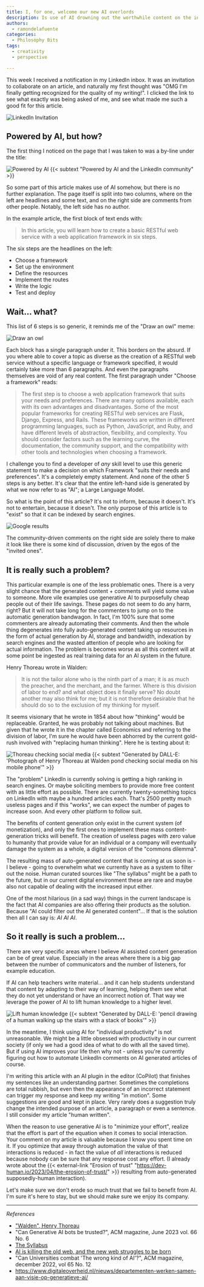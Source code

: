 ```yaml
---
title: I, for one, welcome our new AI overlords
description: Is use of AI drowning out the worthwhile content on the internet?
authors:
  - ramondelafuente
categories:
  - Philosophy Bits
tags:
  - creativity
  - perspective

---
```


This week I received a notification in my LinkedIn inbox. It was an invitation to collaborate on an article,
and naturally my first thought was "OMG I'm finally  getting recognized for the quality of my writing!". I clicked 
the link to see what exactly was being asked of me, and see what made me such a good fit for this article.

![LinkedIn Invitation](linkedin-invitation.png "Linkedin Invitation")

## Powered by AI, but how? 

The first thing I noticed on the page that I was taken to was a by-line under the title: 

![Powered by AI](powered-by-ai.png "Powered by AI")
{{< subtext "Powered by AI and the LinkedIn community" >}}

So some part of this article makes use of AI somehow, but there is no further explanation.
The page itself is split into two columns, where on the left are headlines and some text, and on the right side are
comments from other people. Notably, the left side has no author.

In the example article, the first block of text ends with:

> In this article, you will learn how to create a basic RESTful web service with a web application framework in six steps.

The six steps are the headlines on the left:

- Choose a framework
- Set up the environment
- Define the resources
- Implement the routes
- Write the logic
- Test and deploy

## Wait... what?

This list of 6 steps is so generic, it reminds me of the "Draw an owl" meme:

![Draw an owl](draw-an-owl.jpg "Draw an Owl")

Each block has a single paragraph under it. This borders on the absurd. If you where able to cover a topic as diverse 
as the creation of a RESTful web service without a specific language or framework specified, it would certainly take
more than 6 paragraphs. And even the paragraphs themselves are void of any real content. The first paragraph under 
"Choose a framework" reads:

> The first step is to choose a web application framework that suits your needs and preferences. There are many 
> options available, each with its own advantages and disadvantages. Some of the most popular frameworks for 
> creating RESTful web services are Flask, Django, Express, and Rails. These frameworks are written in different 
> programming languages, such as Python, JavaScript, and Ruby, and have different levels of abstraction, flexibility, 
> and complexity. You should consider factors such as the learning curve, the documentation, the community support, 
> and the compatibility with other tools and technologies when choosing a framework.

I challenge you to find a developer of _any_ skill level to use this generic statement to make a decision on which 
Framework "suits their needs and preferences". It's a completely empty statement. And none of the other 5 steps is
any better. It's clear that the entire left-hand side is generated by what we now refer to as "AI"; a 
Large Language Model.

So what is the point of this article? It's not to inform, because it doesn't. It's not to entertain, because it doesn't.
The only purpose of this article is to "exist" so that it can be indexed by search engines.

![Google results](google-results.png "Google results")

The community-driven comments on the right side are solely there to make it look like there is some kind of discussion,
driven by the egos of the "invited ones".

## It is really such a problem?

This particular example is one of the less problematic ones. There is a very slight chance that the generated 
content + comments will yield some value to someone. More vile examples use generative AI to purposefully cheap people
out of their life savings. These pages do not seem to do any harm, right? But it will not take long 
for the commenters to jump on to the automatic generation bandwagon. In fact, I'm 100% sure that some commenters are 
already automating their comments. And then the whole thing degenerates into fully auto-generated content taking 
up resources in the form of actual generation by AI, storage and bandwidth, indexation by search engines and the 
wasted attention of people who are looking for actual information. The problem is becomes worse as all this content 
will at some point be ingested as real training data for an AI system in the future.

Henry Thoreau wrote in Walden:

> It is not the tailor alone who is the ninth part of a man; it is as much the preacher, and the merchant, and the 
> farmer. Where is this division of labor to end? and what object does it finally serve? No doubt another may also 
> think for me; but it is not therefore desirable that he should do so to the exclusion of my thinking for myself.

It seems visionary that he wrote in 1854 about how "thinking" would be replaceable. Granted, he was probably not 
talking about machines. But given that he wrote it in the chapter called Economics and referring to the division of 
labor, I'm sure he would have been abhorred by the current gold-rush involved with "replacing human thinking". Here 
he is texting about it:

![Thoreau checking social media](thoreau-checking-social-media.png "Thoreau checking social media")
{{< subtext "Generated by DALL-E: 'Photograph of Henry Thoreau at Walden pond checking social media on his mobile phone'" >}}

The "problem" LinkedIn is currently solving is getting a high ranking in search engines. Or maybe soliciting 
members to provide more free content with as little effort as possible. There are currently twenty-something topics
on LinkedIn with maybe a hundred articles each. That's 2500 pretty much useless pages and if this "works", we can
expect the number of pages to increase soon. And every other platform to follow suit. 

The benefits of content generation only exist in the current system (of monetization), and only the first ones to
implement these mass content-generation tricks will benefit. The creation of useless pages with zero value to
humanity that provide value for an individual or a company will eventually damage the system as a whole, a digital
version of the "commons dilemma".

The resulting mass of auto-generated content that is coming at us soon is - I believe - going to overwhelm what we 
currently have as a system to filter out the noise. Human curated sources like "The syllabus" might be a path to 
the future, but in our current digital environment these are rare and maybe also not capable of dealing with the 
increased input either.

One of the most hilarious (in a sad way) things in the current landscape is the fact that AI companies are also offering 
their products as the solution. Because "AI could filter out the AI generated content"... If that is the solution then 
all I can say is: *AI AI AI*.

## So it really is such a problem...

There are very specific areas where I believe AI assisted content generation can be of great value. Especially in 
the areas where there is a big gap between the number of communicators and the number of listeners, for example 
education.

If AI can help teachers write material... and it can help students understand that content by adapting to their 
way of learning, helping them see what they do not yet understand or have an incorrect notion of. That way we 
leverage the power of AI to lift human knowledge to a higher level.

![Lift human knowledge](pencil-drawing.png "Lift human knowledge")
{{< subtext "Generated by DALL-E: 'pencil drawing of a human walking up the stairs with a stack of books'" >}}

In the meantime, I think using AI for "individual productivity" is not unreasonable. We might be a little obsessed with 
productivity in our current society (if only we had a good idea of what to do with all the saved time). But if using
AI improves your life then why not - unless you're currently figuring out how to automate LinkedIn comments on AI 
generated articles of course. 

I'm writing this article with an AI plugin in the editor (CoPilot) that finishes my sentences like an understanding 
partner. Sometimes the completions are total rubbish, but even then the appearance of an incorrect statement can 
trigger my response and keep my writing "in motion". Some suggestions are good and kept in place. Very rarely 
does a suggestion truly change the intended purpose of an article, a paragraph or even a sentence. I still consider 
my article "human written".

When the reason to use generative AI is to "minimize your effort", realize that the effort is part of the 
equation when it comes to social interaction. Your comment on my article is valuable because I know you spent 
time on it. If you optimize that away through automation the value of that interactions is reduced - 
in fact the value of _all_ interactions is reduced because nobody can be sure that any response cost any effort. 
(I already wrote about the {{< external-link "Erosion of trust" "https://dev-human.io/2023/04/the-erosion-of-trust/" >}} 
resulting from auto-generated supposedly-human interaction).

Let's make sure we don't erode so much trust that we fail to benefit from AI. I'm sure it's here to stay, but we 
should make sure we enjoy its company.

---

_References_
- ["Walden", Henry Thoreau](https://en.wikipedia.org/wiki/Walden)
- "Can Generative AI bots be trusted?", ACM magazine, June 2023 vol. 66 No. 6
- [The Syllabus](https://www.the-syllabus.com/)
- [AI is killing the old web, and the new web struggles to be born](https://www.theverge.com/2023/6/26/23773914/ai-large-language-models-data-scraping-generation-remaking-web)
- "Can Universities combat 'The wrong kind of AI'?", ACM magazine, december 2022, vol 65 No. 12
- https://www.digitaleoverheid.nl/nieuws/departementen-werken-samen-aan-visie-op-generatieve-ai/